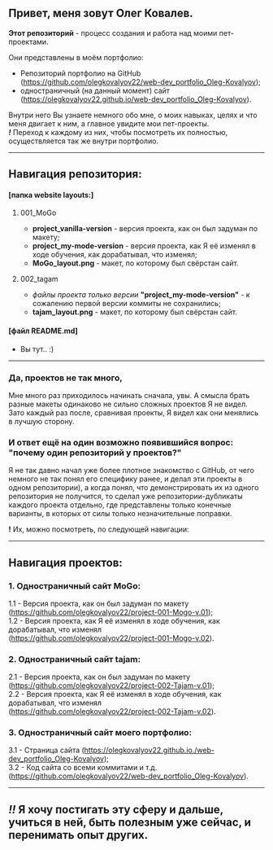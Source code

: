 <!-- # my_portfolio_web-dev -->
<!-- This is my web development portfolio. Here will be my pet projects, practice of website layouts, landing pages, etc. -->

## Привет, меня зовут Олег Ковалев.
**Этот репозиторий** - процесс создания и работа над моими пет-проектами.

Они представлены в моём портфолио:
- Репозиторий портфолио на GitHub (https://github.com/olegkovalyov22/web-dev_portfolio_Oleg-Kovalyov);
- одностраничный (на данный момент) сайт (https://olegkovalyov22.github.io/web-dev_portfolio_Oleg-Kovalyov).

Внутри него Вы узнаете немного обо мне, о моих навыках, целях и что меня двигает к ним, а главное увидите мои пет-проекты.\
***!*** Переход к каждому из них, чтобы посмотреть их полностью, осуществляется так же внутри портфолио.

_ _ _ _ _ _ _ _ _ _ _ _ _ _ _ _ _ _ _ _ _ _ _ _ _ _ _ _ _ _ _ _ _ _ _ _ _ _ _ _ _ _ _ _ _ _
## Навигация репозитория:

#### [папка website layouts:]
1. 001_MoGo
   - **project_vanilla-version** - версия проекта, как он был задуман по макету;
   - **project_my-mode-version** - версия проекта, как Я её изменял в ходе обучения, как дорабатывал, что изменял;
   - **MoGo_layout.png** - макет, по которому был свёрстан сайт.

2. 002_tagam
   - _файлы проекта только версии_ **"project_my-mode-version"** - к сожалению первой версии коммиты не сохранились;
   - **tajam_layout.png** - макет, по которому был свёрстан сайт.

#### [файл README.md]
- Вы тут.. :)
_ _ _ _ _ _ _ _ _ _ _ _ _ _ _ _ _ _ _ _ _ _ _ _ _ _ _ _ _ _ _ _ _ _ _ _ _ _ _ _ _ _ _ _ _ _

### Да, проектов не так много,
Мне много раз приходилось начинать сначала, увы. А смысла брать разные макеты одинаково не сильно сложных проектов Я не видел. Зато каждый раз после, сравнивая проекты, Я видел как они менялись в лучшую сторону.


### И ответ ещё на один возможно появившийся вопрос: "почему один репозиторий у проектов?"
Я не так давно начал уже более плотное знакомство с GitHub, от чего немного не так понял его специфику ранее, и делал эти проекты в одном репозитории), а когда понял, что демонстрировать их из одного репозитория не получится, то сделал уже репозитории-дубликаты каждого проекта отдельно, где представлены только конечные варианты, в которых от силы только незначительные поправки.

**!**  Их, можно посмотреть, по следующей навигации:
_ _ _ _ _ _ _ _ _ _ _ _ _ _ _ _ _ _ _ _ _ _ _ _ _ _ _ _ _ _ _ _ _ _ _ _ _ _ _ _ _ _ _ _ _ _
## Навигация проектов:

### 1. Одностраничный сайт MoGo:
1.1 - Версия проекта, как он был задуман по макету\
(https://github.com/olegkovalyov22/project-001-Mogo-v.01); \
1.2 - Версия проекта, как Я её изменял в ходе обучения, как дорабатывал, что изменял\
(https://github.com/olegkovalyov22/project-001-Mogo-v.02).
 

### 2. Одностраничный сайт tajam:
2.1 - Версия проекта, как он был задуман по макету\
(https://github.com/olegkovalyov22/project-002-Tajam-v.01); \
2.2 - Версия проекта, как Я её изменял в ходе обучения, как дорабатывал, что изменял\
(https://github.com/olegkovalyov22/project-002-Tajam-v.02).

### 3. Одностраничный сайт моего портфолио:
3.1 - Страница сайта (https://olegkovalyov22.github.io./web-dev_portfolio_Oleg-Kovalyov); \
3.2 - Код сайта со всеми коммитами и т.д. (https://github.com/olegkovalyov22/web-dev_portfolio_Oleg-Kovalyov).
_ _ _ _ _ _ _ _ _ _ _ _ _ _ _ _ _ _ _ _ _ _ _ _ _ _ _ _ _ _ _ _ _ _ _ _ _ _ _ _ _ _ _ _ _ _

## ***!!*** Я хочу постигать эту сферу и дальше, учиться в ней, быть полезным уже сейчас, и перенимать опыт других.